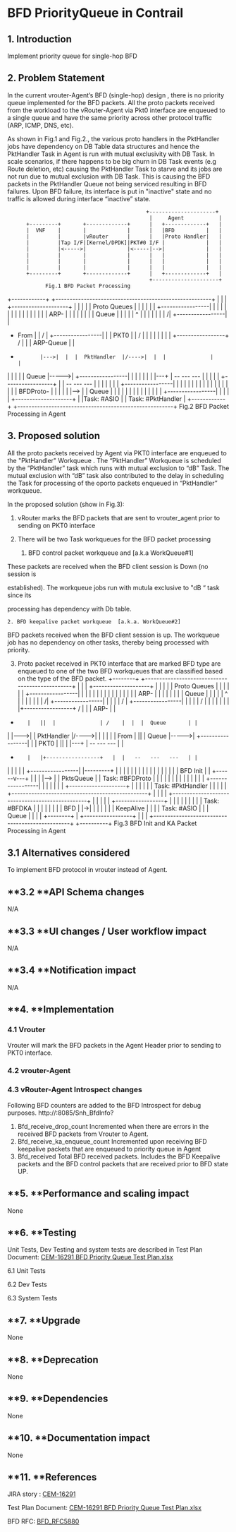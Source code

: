 # **BFD PriorityQueue in Contrail**

## **1.	Introduction**

Implement priority queue for single-hop BFD

## **2.	Problem Statement**

In the current vrouter-Agent’s BFD (single-hop) design , there is no priority queue implemented for the BFD packets. All the proto packets received from the workload to the vRouter-Agent via Pkt0 interface are enqueued to a single queue and have the same priority across other protocol traffic (ARP, ICMP, DNS, etc).

As shown in Fig.1 and Fig.2., the various proto handlers in the PktHandler jobs have dependency on DB Table data structures and hence the PktHandler Task in Agent is run with mutual exclusivity with DB Task. In scale scenarios, if there happens to be big churn in DB Task events (e.g Route deletion, etc) causing the PktHandler Task to starve and its jobs are not run due to mutual exclusion with DB Task.  This is causing the BFD packets in the PktHandler Queue not being serviced resulting in BFD failures. Upon BFD failure, its interface is put in "inactive" state and no traffic is allowed during interface “inactive” state.


                                                +---------------------+
                                                 |     Agent           |
          +---------+       +-------------+      |   +-------------+   |
          |  VNF    |       |             |      |   |BFD          |   |
          |         |       |vRouter      |      |   |Proto Handler|   |
          |         |Tap I/F|[Kernel/DPDK]|PKT#0 I/F |             |   |
          |         |<----->|             |<-----|-->|             |   |
          |         |       |             |      |   |             |   |
          |         |       |             |      |   |             |   |
          |         |       |             |      |   |             |   |
          +---------+       +-------------+      |   +-------------+   |
                                                 +---------------------+
                Fig.1 BFD Packet Processing

+------------+    +-------------------------------------------------------+
|            |    |                           +--------------------+      |
|            |    |                           |     Proto Queues   |      |
|            |    |                           |  +-----------------|      |
|            |    |                           |  |  |              |      |
|            |    |                           |  |  |  ARP-        |      |
|            |    |                           |  |  |  Queue       |      |
|            |    |                           ^  |  |              |      |
|            |    |                          /|  +-----------------|      |
+ From       |    |                         / |  +-----------------|      |
| PKT0       |    |                        /  |  |  |              |      |
|            |    |  +-----------------+  /   |  |  |  ARP-Queue   |      |
+            |--->|  |  |  PktHandler  |/---->|  |  |              |      |
|            |    |  |  |  Queue       |----->|  +-----------------|      |
|            |    |  |  |              |---+  |   --   ---   ---   |      |
|            |    |  +-----------------+   |  |   --   ---   ---   |      |
|            |    |                        |  |  +-----------------|      |
|            |    |                        |  |  |  |              |      |
|            |    |                        |  |  |  |  BFDProto-   |      |
|            |    |                        |-->  |  |  Queue       |      |
|            |    |                           |  |  |              |      |
|            |    |                           |  +-----------------|      |
|            |    |                           +--------------------+      |
|Task: #ASIO |    |                   Task: #PktHandler                   |
+------------+    +-------------------------------------------------------+
			Fig.2 BFD Packet Processing in Agent

## **3. 	Proposed solution**

All the proto packets received by Agent via PKT0 interface are enqueued to the "PktHandler" Workqueue . The “PktHandler” Workqueue is scheduled by the “PktHandler” task which runs with mutual exclusion to “dB” Task. The mutual exclusion with “dB” task also contributed to the delay in scheduling the Task for processing of the oporto packets enqueued in “PktHandler”  workqueue.

In the proposed solution (show in Fig.3):

1. vRouter marks the BFD packets that are sent to vrouter_agent prior to sending on PKT0 interface

2. There will be two Task workqueues for the BFD packet processing

    1. BFD control packet workqueue and [a.k.a WorkQueue#1]

These packets are received when the BFD client session is Down (no session is

established). The workqueue jobs run with mutula exclusive to "dB “ task since its

processing has dependency with Db table.

    2. BFD keepalive packet workqueue  [a.k.a. WorkQueue#2]

BFD packets received when the BFD client session is up. The workqueue job has no dependency on other tasks, thereby being processed with priority.

3. Proto packet received in PKT0 interface that are marked BFD type are enqueued to one of the two BFD workqueues that are classified based on the type of the BFD packet.
+--------+   +------------------------------------------------+
|        |   |                         +--------------------+ |
|        |   |                         |     Proto Queues   | |
|        |   |                         |  +-----------------| |
|        |   |                         |  |  |              | |
|        |   |                         |  |  |  ARP-        | |
|        |   |                         |  |  |  Queue       | |
|        |   |                         ^  |  |              | |
|        |   |                        /|  +-----------------| |
|        |   |                       / |  +-----------------| |
|        |   |                      /  |  |  |              | |
|        |   |+-----------------+  /   |  |  |  ARP-        | |
+        |   ||  |              | /    |  |  |  Queue       | |
|        |--->|  |  PktHandler  |/---->|  |  |              | |
| From   |   ||  |  Queue       |----->|  +-----------------| |
| PKT0   |   ||  |              |---+  |   --   ---   ---   | |
+        |   |+-----------------+   |  |   --   ---   ---   | |
|        |   |                      |  |  +-----------------| |---------+
|        |   |                      |  |  |  |              | |         |
|        |   |                      |  |  |  |  BFD Init    | |  +------v---+
|        |   |                      |-->  |  |  PktsQueue   | | Task: #BFDProto
|        |   |                         |  |  |              | |  |          |
|        |   |                         |  +-----------------| |  |          |
|        |   |                         +--------------------+ |  |          |
|        |   |                 Task: #PktHandler              |  |          |
|        |   +------------------------------------------------+  |          |
|        |   +------------------------------------------------+  |          |
|        |   |              +-----------------+               |  |          |
|        |   |              |  |              |  Task: #BFDKA |  |          |
|        |   |              |  |  BFD         |               |->|          |
|        |   |              |  |  KeepAlive   |               |  |          |
Task: #ASIO  |              |  |  Queue       |               |  |          |
+--------+   |              +-----------------+               |  |          |
             +------------------------------------------------+  +----------+
                       Fig.3 BFD Init and KA Packet Processing in Agent

## **3.1 Alternatives considered**

To implement BFD protocol in vrouter instead of Agent.

## **3.2 ****API Schema changes**

N/A

## **3.3 ****UI changes / User workflow impact**

N/A

## **3.4	****Notification impact**

N/A

## **4.	****Implementation**

### 4.1 Vrouter

Vrouter will mark the BFD packets in the Agent Header prior to sending to PKT0 interface.

### 4.2 vrouter-Agent

### 4.3 vRouter-Agent Introspect changes
Following BFD counters are added to the BFD Introspect for debug purposes. 
http://<vrouter-agnet-IP>:8085/Snh_BfdInfo?
1. Bfd_receive_drop_count
   Incremented when there are errors in the received BFD packets from Vrouter to Agent.
2. Bfd_receive_ka_enqueue_count
   Incremented upon receiving BFD keepalive packets that are enqueued to priority queue in Agent
3. Bfd_received
   Total BFD received packets. Includes the BFD Keepalive packets and the BFD control packets that are received prior to BFD state UP.

## **5.	****Performance and scaling impact**

None

## **6.	****Testing**

Unit Tests, Dev Testing and system tests are described in Test Plan Document: [CEM-16291 BFD Priority Queue Test Plan.xlsx](https://drive.google.com/file/d/1UnS_HRRFuauoHJxUVQGx4J7DwLkb-y9J/view?usp=sharing)

6.1 Unit Tests

6.2 Dev Tests

6.3 System Tests

## **7.	****Upgrade**

None

## **8.	****Deprecation**

None

## **9.	****Dependencies**

None

## **10.	****Documentation impact**

None

## **11.	****References**

JIRA story : [CEM-16291](https://contrail-jws.atlassian.net/browse/CEM-16291)

Test Plan Document: [CEM-16291 BFD Priority Queue Test Plan.xlsx](https://drive.google.com/file/d/1UnS_HRRFuauoHJxUVQGx4J7DwLkb-y9J/view?usp=sharing)

BFD RFC: [BFD_RFC5880](https://tools.ietf.org/html/rfc5880)


